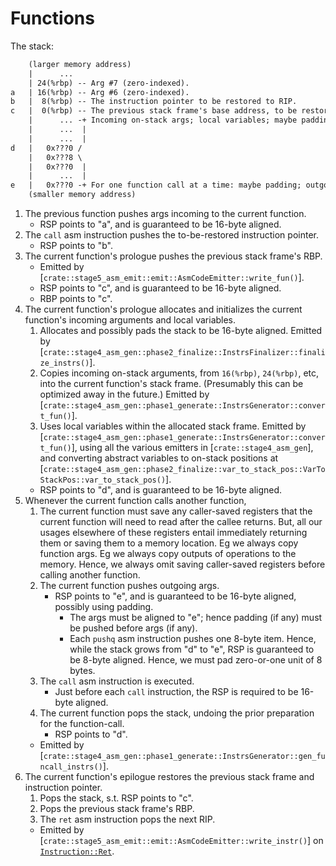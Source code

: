 # Functions

The stack:
```txt
    (larger memory address)
    |      ...
    | 24(%rbp) -- Arg #7 (zero-indexed).
a   | 16(%rbp) -- Arg #6 (zero-indexed).
b   |  8(%rbp) -- The instruction pointer to be restored to RIP.
c   |  0(%rbp) -- The previous stack frame's base address, to be restored to RBP.
    |      ... -+ Incoming on-stack args; local variables; maybe padding.
    |      ...  |
    |      ...  |
d   |   0x???0 /
    |   0x???8 \
    |   0x???0  |
    |      ...  |
e   |   0x???0 -+ For one function call at a time: maybe padding; outgoing args.
    (smaller memory address)
```

1. The previous function pushes args incoming to the current function.
    + RSP points to "a", and is guaranteed to be 16-byte aligned.
1. The `call` asm instruction pushes the to-be-restored instruction pointer.
    + RSP points to "b".
1. The current function's prologue pushes the previous stack frame's RBP.
    + Emitted by [`crate::stage5_asm_emit::emit::AsmCodeEmitter::write_fun()`].
    + RSP points to "c", and is guaranteed to be 16-byte aligned.
    + RBP points to "c".
1. The current function's prologue allocates and initializes the current function's incoming arguments and local variables.
    1. Allocates and possibly pads the stack to be 16-byte aligned.
        Emitted by [`crate::stage4_asm_gen::phase2_finalize::InstrsFinalizer::finalize_instrs()`].
    1. Copies incoming on-stack arguments, from `16(%rbp)`, `24(%rbp)`, etc, into the current function's stack frame.
        (Presumably this can be optimized away in the future.)
        Emitted by [`crate::stage4_asm_gen::phase1_generate::InstrsGenerator::convert_fun()`].
    1. Uses local variables within the allocated stack frame.
        Emitted by [`crate::stage4_asm_gen::phase1_generate::InstrsGenerator::convert_fun()`],
        using all the various emitters in [`crate::stage4_asm_gen`], and
        converting abstract variables to on-stack positions at [`crate::stage4_asm_gen::phase2_finalize::var_to_stack_pos::VarToStackPos::var_to_stack_pos()`].
    + RSP points to "d", and is guaranteed to be 16-byte aligned.
1. Whenever the current function calls another function,
    1. The current function must save any caller-saved registers that the current function will need to read after the callee returns.
        But, all our usages elsewhere of these registers entail immediately returning them or saving them to a memory location.
        Eg we always copy function args. Eg we always copy outputs of operations to the memory.
        Hence, we always omit saving caller-saved registers before calling another function.
    1. The current function pushes outgoing args.
        + RSP points to "e", and is guaranteed to be 16-byte aligned, possibly using padding.
            + The args must be aligned to "e"; hence padding (if any) must be pushed before args (if any).
            + Each `pushq` asm instruction pushes one 8-byte item. Hence, while the stack grows from "d" to "e", RSP is guaranteed to be 8-byte aligned. Hence, we must pad zero-or-one unit of 8 bytes.
    1. The `call` asm instruction is executed.
        + Just before each `call` instruction, the RSP is required to be 16-byte aligned.
    1. The current function pops the stack, undoing the prior preparation for the function-call.
        + RSP points to "d".
    + Emitted by [`crate::stage4_asm_gen::phase1_generate::InstrsGenerator::gen_funcall_instrs()`].
1. The current function's epilogue restores the previous stack frame and instruction pointer.
    1. Pops the stack, s.t. RSP points to "c".
    1. Pops the previous stack frame's RBP.
    1. The `ret` asm instruction pops the next RIP.
    + Emitted by [`crate::stage5_asm_emit::emit::AsmCodeEmitter::write_instr()`] on [`Instruction::Ret`](crate::stage4_asm_gen::asm_ast::Instruction::Ret).
